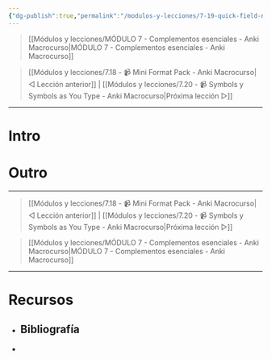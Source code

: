 ```yaml
---
{"dg-publish":true,"permalink":"/modulos-y-lecciones/7-19-quick-field-navigation-anki-macrocurso/","noteIcon":"","updated":"2024-05-15T22:20:32.831+02:00"}
---
```



> [[Módulos y lecciones/MÓDULO 7 - Complementos esenciales - Anki Macrocurso\|MÓDULO 7 - Complementos esenciales - Anki Macrocurso]]

> [[Módulos y lecciones/7.18 - 📹 Mini Format Pack - Anki Macrocurso\|◁ Lección anterior]] | [[Módulos y lecciones/7.20 - 📹 Symbols y Symbols as You Type - Anki Macrocurso\|Próxima lección ▷]]

---

# Intro


# 


# Outro

---

> [[Módulos y lecciones/7.18 - 📹 Mini Format Pack - Anki Macrocurso\|◁ Lección anterior]] | [[Módulos y lecciones/7.20 - 📹 Symbols y Symbols as You Type - Anki Macrocurso\|Próxima lección ▷]]

> [[Módulos y lecciones/MÓDULO 7 - Complementos esenciales - Anki Macrocurso\|MÓDULO 7 - Complementos esenciales - Anki Macrocurso]]

---

# Recursos
- Bibliografía
	- 
- 